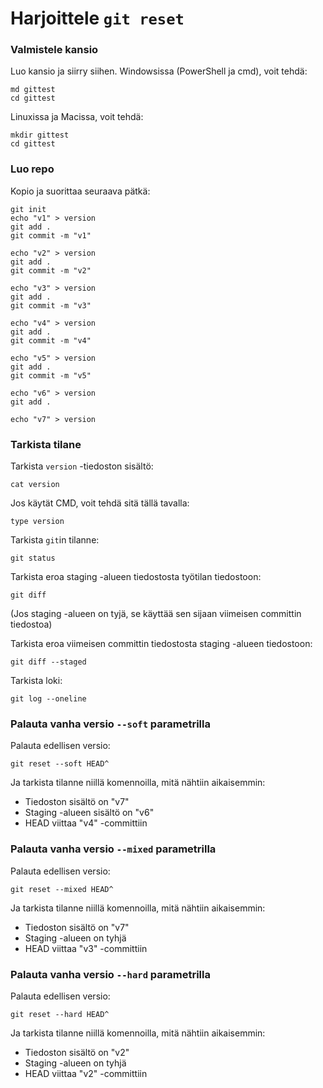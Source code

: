 # Harjoittele `git reset`

### Valmistele kansio

Luo kansio ja siirry siihen.
Windowsissa (PowerShell ja cmd), voit tehdä:
```
md gittest
cd gittest
```
Linuxissa ja Macissa, voit tehdä:
```
mkdir gittest
cd gittest
```

### Luo repo

Kopio ja suorittaa seuraava pätkä:
```
git init
echo "v1" > version
git add .
git commit -m "v1"

echo "v2" > version
git add .
git commit -m "v2"

echo "v3" > version
git add .
git commit -m "v3"

echo "v4" > version
git add .
git commit -m "v4"

echo "v5" > version
git add .
git commit -m "v5"

echo "v6" > version
git add .

echo "v7" > version
```

### Tarkista tilane

Tarkista `version` -tiedoston sisältö:
```
cat version
```
Jos käytät CMD, voit tehdä sitä tällä tavalla:
```
type version
```

Tarkista `git`in tilanne:
```
git status
```

Tarkista eroa staging -alueen tiedostosta työtilan tiedostoon:
```
git diff
```
(Jos staging -alueen on tyjä, se käyttää sen sijaan viimeisen committin tiedostoa)

Tarkista eroa viimeisen committin tiedostosta staging -alueen tiedostoon:
```
git diff --staged
```

Tarkista loki:
```
git log --oneline
```

### Palauta vanha versio `--soft` parametrilla

Palauta edellisen versio:
```
git reset --soft HEAD^
```

Ja tarkista tilanne niillä komennoilla, mitä nähtiin aikaisemmin:
- Tiedoston sisältö on "v7"
- Staging -alueen sisältö on "v6"
- HEAD viittaa "v4" -committiin

### Palauta vanha versio `--mixed` parametrilla

Palauta edellisen versio:
```
git reset --mixed HEAD^
```

Ja tarkista tilanne niillä komennoilla, mitä nähtiin aikaisemmin:
- Tiedoston sisältö on "v7"
- Staging -alueen on tyhjä
- HEAD viittaa "v3" -committiin

### Palauta vanha versio `--hard` parametrilla

Palauta edellisen versio:
```
git reset --hard HEAD^
```

Ja tarkista tilanne niillä komennoilla, mitä nähtiin aikaisemmin:
- Tiedoston sisältö on "v2"
- Staging -alueen on tyhjä
- HEAD viittaa "v2" -committiin
